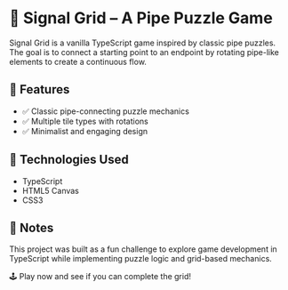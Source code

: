 # 🚰 Signal Grid – A Pipe Puzzle Game
Signal Grid is a vanilla TypeScript game inspired by classic pipe puzzles. The goal is to connect a starting point to an endpoint by rotating pipe-like elements to create a continuous flow.

## 🚀 Features
- ✅ Classic pipe-connecting puzzle mechanics
- ✅ Multiple tile types with rotations
- ✅ Minimalist and engaging design

## 🔧 Technologies Used
- TypeScript
- HTML5 Canvas
- CSS3

## 📌 Notes
This project was built as a fun challenge to explore game development in TypeScript while implementing puzzle logic and grid-based mechanics.

🕹️ Play now and see if you can complete the grid!
